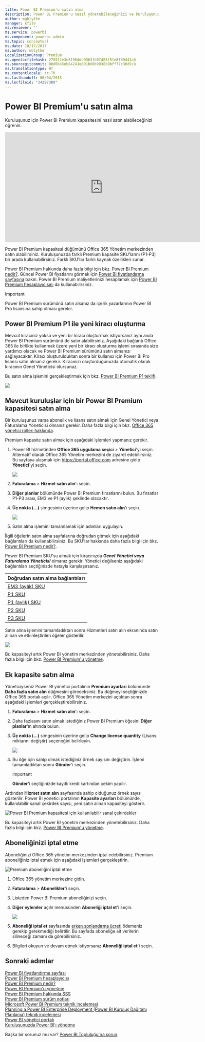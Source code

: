 ```yaml
---
title: Power BI Premium'u satın alma
description: Power BI Premium'u nasıl yönetebileceğinizi ve kuruluşunuzun tamamı için içeriğe nasıl erişebileceğinizi öğrenin.
author: mgblythe
manager: kfile
ms.reviewer: ''
ms.service: powerbi
ms.component: powerbi-admin
ms.topic: conceptual
ms.date: 10/17/2017
ms.author: mblythe
LocalizationGroup: Premium
ms.openlocfilehash: 2789f2e3e8198ddc0363fb07488f5fe8f39441a6
ms.sourcegitcommit: 80d6b45eb84243e801b60b9038b9bff77c30d5c8
ms.translationtype: HT
ms.contentlocale: tr-TR
ms.lasthandoff: 06/04/2018
ms.locfileid: "34297389"
---
```

# <a name="how-to-purchase-power-bi-premium"></a>Power BI Premium'u satın alma
Kuruluşunuz için Power BI Premium kapasitesini nasıl satın alabileceğinizi öğrenin.

<iframe width="640" height="360" src="https://www.youtube.com/embed/NkvYs5Qp4iA?rel=0&amp;showinfo=0" frameborder="0" allowfullscreen></iframe>

Power BI Premium kapasitesi düğümünü Office 365 Yönetim merkezinden satın alabilirsiniz. Kuruluşunuzda farklı Premium kapasite SKU'larını (P1-P3) bir arada kullanabilirsiniz. Farklı SKU'lar farklı kaynak özellikleri sunar.

Power BI Premium hakkında daha fazla bilgi için bkz. [Power BI Premium nedir?](service-premium.md). Güncel Power BI fiyatlarını görmek için [Power BI fiyatlandırma sayfasına](https://powerbi.microsoft.com/pricing/) bakın. Power BI Premium maliyetlerinizi hesaplamak için [Power BI Premium hesaplayıcısını](https://powerbi.microsoft.com/calculator/) da kullanabilirsiniz.

> [!IMPORTANT]
> Power BI Premium sürümünü satın alsanız da içerik yazarlarının Power BI Pro lisansına sahip olması gerekir.
> 
> 

## <a name="create-a-new-tenant-with-power-bi-premium-p1"></a>Power BI Premium P1 ile yeni kiracı oluşturma
Mevcut kiracınız yoksa ve yeni bir kiracı oluşturmak istiyorsanız aynı anda Power BI Premium sürümünü de satın alabilirsiniz. Aşağıdaki bağlantı Office 365 ile birlikte kullanmak üzere yeni bir kiracı oluşturma işlemi sırasında size yardımcı olacak ve Power BI Premium sürümünü satın almanızı sağlayacaktır. Kiracı oluşturulduktan sonra bir kullanıcı için Power BI Pro lisansı satın almanız gerekir. Kiracınızı oluşturduğunuzda otomatik olarak kiracının Genel Yöneticisi olursunuz.

Bu satın alma işlemini gerçekleştirmek için bkz. [Power BI Premium P1 teklifi](https://signup.microsoft.com/Signup?OfferId=b3ec5615-cc11-48de-967d-8d79f7cb0af1).

![](media/service-admin-premium-purchase/premium-purchase-with-tenant.png)

## <a name="purchase-a-power-bi-premium-capacity-for-an-existing-organization"></a>Mevcut kuruluşlar için bir Power BI Premium kapasitesi satın alma
Bir kuruluşunuz varsa abonelik ve lisans satın almak için Genel Yönetici veya Faturalama Yöneticisi olmanız gerekir. Daha fazla bilgi için bkz. [Office 365 yönetici rolleri hakkında](https://support.office.com/article/About-Office-365-admin-roles-da585eea-f576-4f55-a1e0-87090b6aaa9d).

Premium kapasite satın almak için aşağıdaki işlemleri yapmanız gerekir.

1. Power BI hizmetinden **Office 365 uygulama seçici** > **Yönetici**'yi seçin. Alternatif olarak Office 365 Yönetim merkezini de ziyaret edebilirsiniz. Bu sayfaya ulaşmak için https://portal.office.com adresine gidip **Yönetici**'yi seçin.
   
    ![](media/service-admin-premium-purchase/o365-app-picker.png)
2. **Faturalama** > **Hizmet satın alın**'ı seçin.
3. **Diğer planlar** bölümünde Power BI Premium fırsatlarını bulun. Bu fırsatlar P1-P3 arası, EM3 ve P1 (aylık) şeklinde olacaktır.
4. **Üç nokta (...)** simgesinin üzerine gelip **Hemen satın alın**'ı seçin.
   
    ![](media/service-admin-premium-purchase/premium-purchase.png)
5. Satın alma işlemini tamamlamak için adımları uygulayın.

İlgili öğelerin satın alma sayfalarına doğrudan gitmek için aşağıdaki bağlantıları da kullanabilirsiniz. Bu SKU'lar hakkında daha fazla bilgi için bkz. [Power BI Premium nedir?](service-premium.md#premiumskus).

Power BI Premium SKU'su almak için kiracınızda ***Genel Yönetici veya Faturalama Yöneticisi*** olmanız gerekir. Yönetici değilseniz aşağıdaki bağlantıları seçtiğinizde hatayla karşılaşırsanız.

| Doğrudan satın alma bağlantıları |
| --- |
| [EM3 (aylık) SKU](https://portal.office.com/commerce/completeorder.aspx?OfferId=4004702D-749C-4F74-BF47-3048F1833780&adminportal=1) |
| [P1 SKU](https://portal.office.com/commerce/completeorder.aspx?OfferId=b3ec5615-cc11-48de-967d-8d79f7cb0af1&adminportal=1) |
| [P1 (aylık) SKU](https://portal.office.com/commerce/completeorder.aspx?OfferId=E4C8EDD3-74A1-4D42-A738-C647972FBE81&adminportal=1) |
| [P2 SKU](https://portal.office.com/commerce/completeorder.aspx?OfferId=062F2AA7-B4BC-4B0E-980F-2072102D8605&adminportal=1) |
| [P3 SKU](https://portal.office.com/commerce/completeorder.aspx?OfferId=40c7d673-375c-42a1-84ca-f993a524fed0&adminportal=1) |

Satın alma işlemini tamamladıktan sonra Hizmetleri satın alın ekranında satın alınan ve etkinleştirilen öğeler gösterilir.

![](media/service-admin-premium-purchase/premium-purchased.png)

Bu kapasiteyi artık Power BI yönetim merkezinden yönetebilirsiniz. Daha fazla bilgi için bkz. [Power BI Premium'u yönetme](service-admin-premium-manage.md).

## <a name="purchase-more-capacities"></a>Ek kapasite satın alma
Yöneticiyseniz Power BI yönetici portalının **Premium ayarları** bölümünde **Daha fazla satın alın** düğmesini göreceksiniz. Bu düğmeyi seçtiğinizde Office 365 portalı açılır. Office 365 Yönetim merkezini açtıktan sonra aşağıdaki işlemleri gerçekleştirebilirsiniz.

1. **Faturalama** > **Hizmet satın alın**'ı seçin.
2. Daha fazlasını satın almak istediğiniz Power BI Premium öğesini **Diğer planlar**'ın altında bulun.
3. **Üç nokta (...)** simgesinin üzerine gelip **Change license quantity** (Lisans miktarını değiştir) seçeneğini belirleyin.
   
    ![](media/service-admin-premium-purchase/premium-purchase-more.png)
4. Bu öğe için sahip olmak istediğiniz örnek sayısını değiştirin. İşlemi tamamladıktan sonra **Gönder**'i seçin.
   
   > [!IMPORTANT]
   > **Gönder**'i seçtiğinizde kayıtlı kredi kartından çekim yapılır.
   > 
   > 

Ardından **Hizmet satın alın** sayfasında sahip olduğunuz örnek sayısı gösterilir. Power BI yönetici portalının **Kapasite ayarları** bölümünde, kullanılabilir sanal çekirdek sayısı, yeni satın alınan kapasiteyi gösterir.

![Power BI Premium kapasitesi için kullanılabilir sanal çekirdekler](media/service-admin-premium-purchase/premium-capacities.png)

Bu kapasiteyi artık Power BI yönetim merkezinden yönetebilirsiniz. Daha fazla bilgi için bkz. [Power BI Premium'u yönetme](service-admin-premium-manage.md).

## <a name="cancel-your-subscription"></a>Aboneliğinizi iptal etme
Aboneliğinizi Office 365 yönetim merkezinden iptal edebilirsiniz. Premium aboneliğiniz iptal etmek için aşağıdaki işlemleri gerçekleştirin.

![](media/service-admin-premium-purchase/premium-cancel-subscription.png "Premium aboneliğini iptal etme")

1. Office 365 yönetim merkezine gidin.
2. **Faturalama** > **Abonelikler**'i seçin.
3. Listeden Power BI Premium aboneliğinizi seçin.
4. **Diğer eylemler** açılır menüsünden **Aboneliği iptal et**'i seçin.
   
    ![](media/service-admin-premium-purchase/o365-more-actions.png)
5. **Aboneliği iptal et** sayfasında [erken sonlandırma ücreti](https://support.office.com/article/early-termination-fees-6487d4de-401a-466f-8bc3-c0beb5cc40d3) ödemeniz gerekip gerekmediği belirtilir. Bu sayfada aboneliğe ait verilerin silineceği zamanı da görebilirsiniz.
6. Bilgileri okuyun ve devam etmek istiyorsanız **Aboneliği iptal et**'i seçin.

## <a name="next-steps"></a>Sonraki adımlar
[Power BI fiyatlandırma sayfası](https://powerbi.microsoft.com/pricing/)  
[Power BI Premium hesaplayıcısı](https://powerbi.microsoft.com/calculator/)  
[Power BI Premium nedir?](service-premium.md)  
[Power BI Premium'u yönetme](service-admin-premium-manage.md)  
[Power BI Premium hakkında SSS](service-premium-faq.md)  
[Power BI Premium sürüm notları](service-premium-release-notes.md)  
[Microsoft Power BI Premium teknik incelemesi](https://aka.ms/pbipremiumwhitepaper)  
[Planning a Power BI Enterprise Deployment (Power BI Kuruluş Dağıtımı Planlama) teknik incelemesi](https://aka.ms/pbienterprisedeploy)  
[Power BI yönetici portalı](service-admin-portal.md)  
[Kuruluşunuzda Power BI'ı yönetme](service-admin-administering-power-bi-in-your-organization.md)  

Başka bir sorunuz mu var? [Power BI Topluluğu'na sorun](http://community.powerbi.com/)

